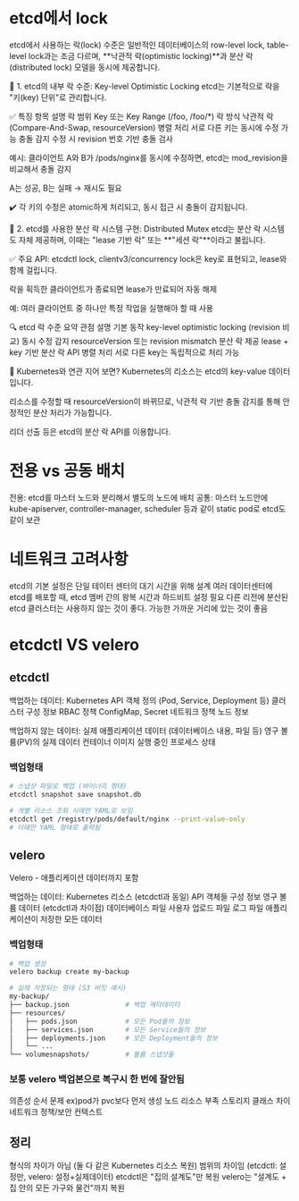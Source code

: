 # etcd에서 lock
etcd에서 사용하는 락(lock) 수준은 일반적인 데이터베이스의 row-level lock, table-level lock과는 조금 다르며, **낙관적 락(optimistic locking)**과 분산 락(distributed lock) 모델을 동시에 제공합니다.

🧠 1. etcd의 내부 락 수준: Key-level Optimistic Locking
etcd는 기본적으로 락을 "키(key) 단위"로 관리합니다.

✅ 특징
항목	설명
락 범위	Key 또는 Key Range (/foo, /foo/*)
락 방식	낙관적 락 (Compare-And-Swap, resourceVersion)
병렬 처리	서로 다른 키는 동시에 수정 가능
충돌 감지	수정 시 revision 번호 기반 충돌 검사

예시:
클라이언트 A와 B가 /pods/nginx를 동시에 수정하면, etcd는 mod_revision을 비교해서 충돌 감지

A는 성공, B는 실패 → 재시도 필요

✔️ 각 키의 수정은 atomic하게 처리되고, 동시 접근 시 충돌이 감지됩니다.

🔐 2. etcd를 사용한 분산 락 시스템 구현: Distributed Mutex
etcd는 분산 락 시스템도 자체 제공하며, 이때는 "lease 기반 락" 또는 **"세션 락"**이라고 불립니다.

✅ 주요 API: etcdctl lock, clientv3/concurrency
lock은 key로 표현되고, lease와 함께 걸립니다.

락을 획득한 클라이언트가 종료되면 lease가 만료되어 자동 해제

예: 여러 클라이언트 중 하나만 특정 작업을 실행해야 할 때 사용

🔍 etcd 락 수준 요약
관점	설명
기본 동작	key-level optimistic locking (revision 비교)
동시 수정 감지	resourceVersion 또는 revision mismatch
분산 락 제공	lease + key 기반 분산 락 API
병렬 처리	서로 다른 key는 독립적으로 처리 가능

🎯 Kubernetes와 연관 지어 보면?
Kubernetes의 리소스는 etcd의 key-value 데이터입니다.

리소스를 수정할 때 resourceVersion이 바뀌므로, 낙관적 락 기반 충돌 감지를 통해 안정적인 분산 처리가 가능합니다.

리더 선출 등은 etcd의 분산 락 API를 이용합니다.

# 전용 vs 공동 배치
전용: etcd를 마스터 노드와 분리해서 별도의 노드에 배치
공통: 마스터 노드안에 kube-apiserver, controller-manager, scheduler 등과 같이 static pod로 etcd도 같이 보관

# 네트워크 고려사항
etcd의 기본 설정은 단일 테이터 센터의 대기 시간을 위해 설계
여러 데이터센터에 etcd를 배포할 때, etcd 멤버 간의 왕복 시간과 하드비트 설정 필요
다른 리전에 분산된 etcd 클러스터는 사용하지 않는 것이 좋다. 가능한 가까운 거리에 있는 것이 좋음


# etcdctl VS velero
## etcdctl
백업하는 데이터:
Kubernetes API 객체 정의 (Pod, Service, Deployment 등)
클러스터 구성 정보
RBAC 정책
ConfigMap, Secret
네트워크 정책
노드 정보

백업하지 않는 데이터:
실제 애플리케이션 데이터 (데이터베이스 내용, 파일 등)
영구 볼륨(PV)의 실제 데이터
컨테이너 이미지
실행 중인 프로세스 상태

### 백업형태
```bash
# 스냅샷 파일로 백업 (바이너리 형태)
etcdctl snapshot save snapshot.db

# 개별 리소스 조회 시에만 YAML로 보임
etcdctl get /registry/pods/default/nginx --print-value-only
# 이때만 YAML 형태로 출력됨
```

## velero
Velero - 애플리케이션 데이터까지 포함

백업하는 데이터:
Kubernetes 리소스 (etcdctl과 동일)
API 객체들
구성 정보
영구 볼륨 데이터 (etcdctl과 차이점)
데이터베이스 파일
사용자 업로드 파일
로그 파일
애플리케이션이 저장한 모든 데이터

### 백업형태
```bash
# 백업 생성
velero backup create my-backup

# 실제 저장되는 형태 (S3 버킷 예시)
my-backup/
├── backup.json              # 백업 메타데이터
├── resources/
│   ├── pods.json            # 모든 Pod들의 정보
│   ├── services.json        # 모든 Service들의 정보  
│   ├── deployments.json     # 모든 Deployment들의 정보
│   └── ...
└── volumesnapshots/         # 볼륨 스냅샷들
```
### 보통 velero 백업본으로 복구시 한 번에 잘안됨
의존성 순서 문제 ex)pod가 pvc보다 먼저 생성
노드 리소스 부족
스토리지 클래스 차이
네트워크 정책/보안 컨텍스트

## 정리
형식의 차이가 아님 (둘 다 같은 Kubernetes 리소스 복원)
범위의 차이임 (etcdctl: 설정만, velero: 설정+실제데이터)
etcdctl은 "집의 설계도"만 복원
velero는 "설계도 + 집 안의 모든 가구와 물건"까지 복원


